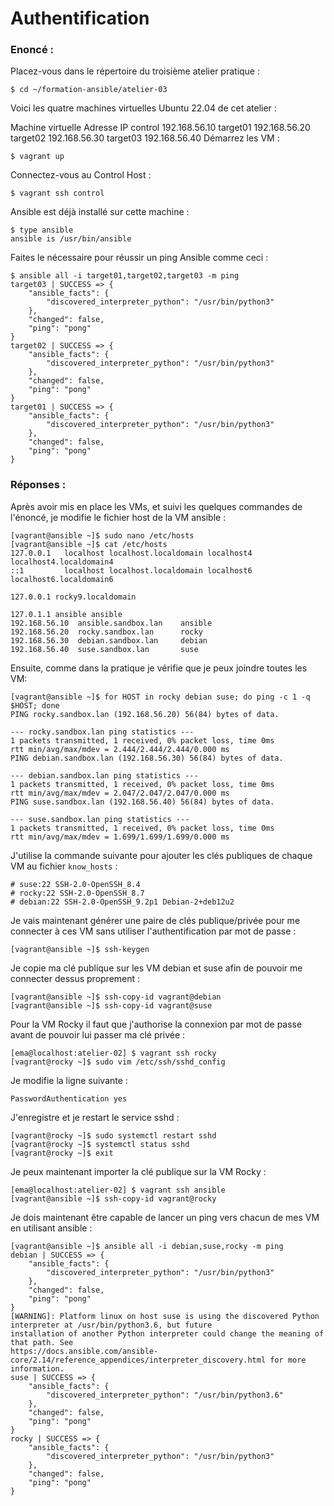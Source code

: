 # Authentification

### Enoncé :
Placez-vous dans le répertoire du troisième atelier pratique :
```
$ cd ~/formation-ansible/atelier-03
```
Voici les quatre machines virtuelles Ubuntu 22.04 de cet atelier :

Machine virtuelle	Adresse IP
control	192.168.56.10
target01	192.168.56.20
target02	192.168.56.30
target03	192.168.56.40
Démarrez les VM :
```
$ vagrant up
```
Connectez-vous au Control Host :
```
$ vagrant ssh control
```
Ansible est déjà installé sur cette machine :
```
$ type ansible
ansible is /usr/bin/ansible
```
Faites le nécessaire pour réussir un ping Ansible comme ceci :
```
$ ansible all -i target01,target02,target03 -m ping
target03 | SUCCESS => {
    "ansible_facts": {
        "discovered_interpreter_python": "/usr/bin/python3"
    },
    "changed": false,
    "ping": "pong"
}
target02 | SUCCESS => {
    "ansible_facts": {
        "discovered_interpreter_python": "/usr/bin/python3"
    },
    "changed": false,
    "ping": "pong"
}
target01 | SUCCESS => {
    "ansible_facts": {
        "discovered_interpreter_python": "/usr/bin/python3"
    },
    "changed": false,
    "ping": "pong"
}
```

### Réponses :

Après avoir mis en place les VMs, et suivi les quelques commandes de l'énoncé, je modifie le fichier host de la VM ansible :
```
[vagrant@ansible ~]$ sudo nano /etc/hosts
[vagrant@ansible ~]$ cat /etc/hosts
127.0.0.1   localhost localhost.localdomain localhost4 localhost4.localdomain4
::1         localhost localhost.localdomain localhost6 localhost6.localdomain6

127.0.0.1 rocky9.localdomain

127.0.1.1 ansible ansible
192.168.56.10  ansible.sandbox.lan    ansible
192.168.56.20  rocky.sandbox.lan      rocky
192.168.56.30  debian.sandbox.lan     debian
192.168.56.40  suse.sandbox.lan       suse
```

Ensuite, comme dans la pratique je vérifie que je peux joindre toutes les VM:
```
[vagrant@ansible ~]$ for HOST in rocky debian suse; do ping -c 1 -q $HOST; done
PING rocky.sandbox.lan (192.168.56.20) 56(84) bytes of data.

--- rocky.sandbox.lan ping statistics ---
1 packets transmitted, 1 received, 0% packet loss, time 0ms
rtt min/avg/max/mdev = 2.444/2.444/2.444/0.000 ms
PING debian.sandbox.lan (192.168.56.30) 56(84) bytes of data.

--- debian.sandbox.lan ping statistics ---
1 packets transmitted, 1 received, 0% packet loss, time 0ms
rtt min/avg/max/mdev = 2.047/2.047/2.047/0.000 ms
PING suse.sandbox.lan (192.168.56.40) 56(84) bytes of data.

--- suse.sandbox.lan ping statistics ---
1 packets transmitted, 1 received, 0% packet loss, time 0ms
rtt min/avg/max/mdev = 1.699/1.699/1.699/0.000 ms
```

J'utilise la commande suivante pour ajouter les clés publiques de chaque VM au fichier `know_hosts` :
```[vagrant@ansible ~]$ ssh-keyscan -t rsa rocky debian suse >> .ssh/known_hosts
# suse:22 SSH-2.0-OpenSSH_8.4
# rocky:22 SSH-2.0-OpenSSH_8.7
# debian:22 SSH-2.0-OpenSSH_9.2p1 Debian-2+deb12u2
```

Je vais maintenant générer une paire de clés publique/privée pour me connecter à ces VM sans utiliser l'authentification par mot de passe :
```
[vagrant@ansible ~]$ ssh-keygen
```

Je copie ma clé publique sur les VM debian et suse afin de pouvoir me connecter dessus proprement :
```
[vagrant@ansible ~]$ ssh-copy-id vagrant@debian
[vagrant@ansible ~]$ ssh-copy-id vagrant@suse
```

Pour la VM Rocky il faut que j'authorise la connexion par mot de passe avant de pouvoir lui passer ma clé privée :
```
[ema@localhost:atelier-02] $ vagrant ssh rocky
[vagrant@rocky ~]$ sudo vim /etc/ssh/sshd_config
```

Je modifie la ligne suivante :
```
PasswordAuthentication yes
```
J'enregistre et je restart le service sshd :
```
[vagrant@rocky ~]$ sudo systemctl restart sshd
[vagrant@rocky ~]$ systemctl status sshd
[vagrant@rocky ~]$ exit
```

Je peux maintenant importer la clé publique sur la VM Rocky :
```
[ema@localhost:atelier-02] $ vagrant ssh ansible
[vagrant@ansible ~]$ ssh-copy-id vagrant@rocky
```

Je dois maintenant être capable de lancer un ping vers chacun de mes VM en utilisant ansible :
```
[vagrant@ansible ~]$ ansible all -i debian,suse,rocky -m ping
debian | SUCCESS => {
    "ansible_facts": {
        "discovered_interpreter_python": "/usr/bin/python3"
    },
    "changed": false,
    "ping": "pong"
}
[WARNING]: Platform linux on host suse is using the discovered Python interpreter at /usr/bin/python3.6, but future
installation of another Python interpreter could change the meaning of that path. See
https://docs.ansible.com/ansible-core/2.14/reference_appendices/interpreter_discovery.html for more information.
suse | SUCCESS => {
    "ansible_facts": {
        "discovered_interpreter_python": "/usr/bin/python3.6"
    },
    "changed": false,
    "ping": "pong"
}
rocky | SUCCESS => {
    "ansible_facts": {
        "discovered_interpreter_python": "/usr/bin/python3"
    },
    "changed": false,
    "ping": "pong"
}
```

